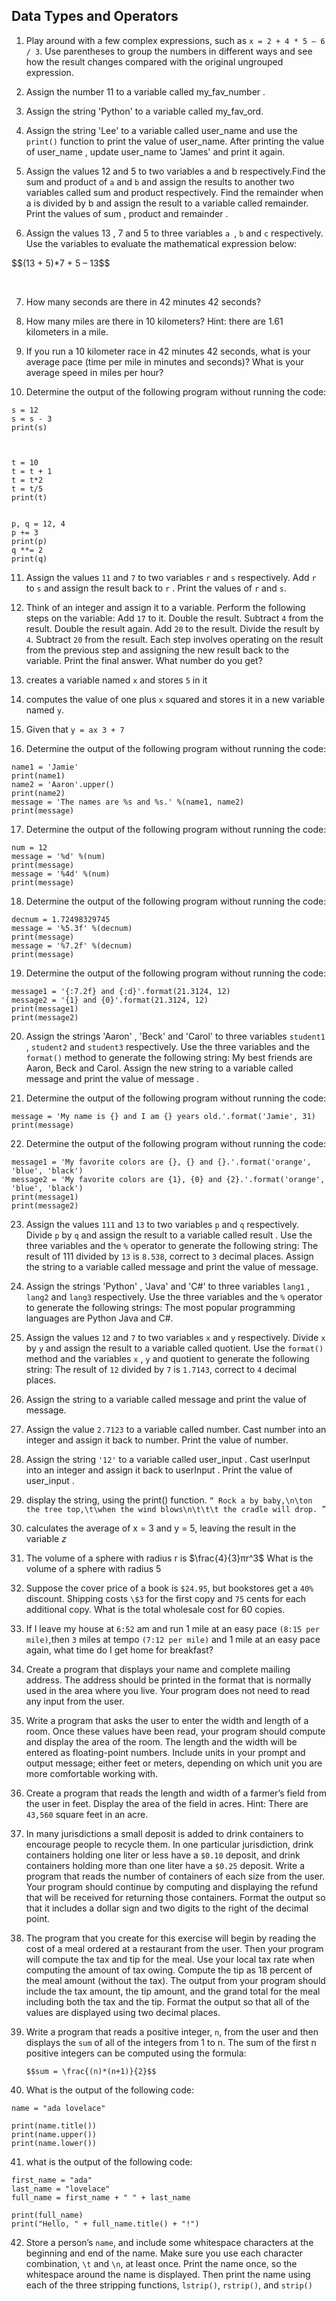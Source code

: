 ## Data Types and Operators


1. Play around with a few complex expressions, such as `x = 2 + 4 * 5 – 6 / 3`. Use parentheses to group the numbers in different ways and see how the result changes compared with the original ungrouped expression.

2. Assign the number 11 to a variable called my_fav_number .

3. Assign the string 'Python' to a variable called my_fav_ord.

4. Assign the string 'Lee' to a variable called user_name and use the `print()` function to print the value of user_name. After printing the value of user_name , update user_name to 'James' and print it again.

5. Assign the values 12 and 5 to two variables a and b respectively.Find the sum and product of `a` and `b` and assign the results to another two variables called sum and product respectively. Find the remainder when a is divided by b and assign the result to a variable called remainder. Print the values of sum , product and remainder .

6. Assign the values 13 , 7 and 5 to three variables `a `, `b` and `c` respectively. Use the variables to evaluate the mathematical expression below:

<p>$$(13 + 5)*7 + 5 – 13$$</p>
<br/>

7. How many seconds are there in 42 minutes 42 seconds?

8. How many miles are there in 10 kilometers? Hint: there are 1.61 kilometers in a mile.

9. If you run a 10 kilometer race in 42 minutes 42 seconds, what is your average pace (time per mile in minutes and seconds)? What is your average speed in miles per hour?

10. Determine the output of the following program without running the code:

```
s = 12 
s = s - 3
print(s)



t = 10 
t = t + 1 
t = t*2
t = t/5 
print(t)


p, q = 12, 4 
p += 3 
print(p) 
q **= 2 
print(q)
```

11. Assign the values `11` and `7` to two variables `r` and `s` respectively. Add `r` to `s` and assign the result back to `r` . Print the values of `r` and `s`.

12. Think of an integer and assign it to a variable. Perform the following steps on the variable:
Add `17` to it.
Double the result.
Subtract `4` from the result.
Double the result again.
Add `20` to the result.
Divide the result by `4`.
Subtract `20` from the result.
Each step involves operating on the result from the previous step and assigning the new result back to the variable.
Print the final answer. What number do you get?

13. creates a variable named `x` and stores `5` in it

14. computes the value of one plus `x` squared and stores it in a new variable named `y`.

15. Given that `y = ax 3 + 7`

16. Determine the output of the following program without running the code:
```
name1 = 'Jamie'
print(name1)
name2 = 'Aaron'.upper()
print(name2)
message = 'The names are %s and %s.' %(name1, name2)
print(message)
```

17. Determine the output of the following program without running the code:
```
num = 12
message = '%d' %(num)
print(message)
message = '%4d' %(num)
print(message) 
```

18. Determine the output of the following program without running the code:
```
decnum = 1.72498329745
message = '%5.3f' %(decnum)
print(message)
message = '%7.2f' %(decnum)
print(message)
```

19. Determine the output of the following program without running the code:
```
message1 = '{:7.2f} and {:d}'.format(21.3124, 12)
message2 = '{1} and {0}'.format(21.3124, 12)
print(message1)
print(message2)
```

20. Assign the strings 'Aaron' , 'Beck' and 'Carol' to three variables `student1` , `student2` and `student3` respectively.
Use the three variables and the `format()` method to generate the following string:
My best friends are Aaron, Beck and Carol.
Assign the new string to a variable called message and print the value of message .

21. Determine the output of the following program without running the code:
```
message = 'My name is {} and I am {} years old.'.format('Jamie', 31)
print(message) 
```

22. Determine the output of the following program without running the code:
```
message1 = 'My favorite colors are {}, {} and {}.'.format('orange', 'blue', 'black')
message2 = 'My favorite colors are {1}, {0} and {2}.'.format('orange', 'blue', 'black')
print(message1)
print(message2)
```

23. Assign the values `111` and `13` to two variables `p` and `q` respectively.
Divide `p` by `q` and assign the result to a variable called result .
Use the three variables and the `%` operator to generate the following string:
The result of 111 divided by `13` is `8.538`, correct to `3` decimal places.
Assign the string to a variable called message and print the value of message.


24. Assign the strings 'Python' , 'Java' and 'C#' to three variables `lang1` , `lang2` and `lang3` respectively. Use the three variables and the `%` operator to generate the following strings: The most popular programming languages are Python Java and C#.

25. Assign the values `12` and `7` to two variables `x` and `y` respectively.
Divide `x` by `y` and assign the result to a variable called quotient.
Use the `format()` method and the variables `x` , `y` and quotient to generate the following string:
The result of `12` divided by `7` is `1.7143`, correct to `4` decimal places.

26. Assign the string to a variable called message and print the value of message.

27. Assign the value `2.7123` to a variable called number. Cast number into an integer and assign it back to number. Print the value of number.

28. Assign the string `'12'` to a variable called user_input . Cast userInput into an integer and assign it back to userInput . Print the value of user_input .

29. display the string, using the print() function. ` “ Rock a by baby,\n\ton the tree top,\t\when the wind blows\n\t\t\t the cradle will drop. ” `

30. calculates the average of x = 3 and y = 5, leaving the result in the variable $z$

31. The volume of a sphere with radius r is $\frac{4}{3}πr^3$ What is the volume of a sphere with radius 5



32. Suppose the cover price of a book is `$24.95`, but bookstores get a `40%` discount. Shipping costs `\$3` for the first copy and `75` cents for each additional copy. What is the total wholesale cost for 60 copies.


33. If I leave my house at `6:52` am and run 1 mile at an easy pace `(8:15 per mile)`,then `3` miles at tempo `(7:12 per mile)` and 1 mile at an easy pace again, what time do I get home for breakfast?


34. Create a program that displays your name and complete mailing address. The address should be printed in the format that is normally used in the area where you live. Your program does not need to read any input from the user.


35. Write a program that asks the user to enter the width and length of a room. Once these values have been read, your program should compute and display the area of the room. The length and the width will be entered as floating-point numbers. Include units in your prompt and output message; either feet or meters, depending on which unit you are more comfortable working with.

36. Create a program that reads the length and width of a farmer’s field from the user in feet. Display the area of the field in acres. Hint: There are `43,560` square feet in an acre.


37. In many jurisdictions a small deposit is added to drink containers to encourage people to recycle them. In one particular jurisdiction, drink containers holding one liter or less have a `$0.10` deposit, and drink containers holding more than one liter have a `$0.25` deposit. Write a program that reads the number of containers of each size from the user. Your program should continue by computing and displaying the refund that will be received for returning those containers. Format the output so that it includes a dollar sign and two digits to the right of the decimal point.


38. The program that you create for this exercise will begin by reading the cost of a meal ordered at a restaurant from the user. Then your program will compute the tax and tip for the meal. Use your local tax rate when computing the amount of tax owing. Compute the tip as 18 percent of the meal amount (without the tax). The output from your program should include the tax amount, the tip amount, and the grand total for the meal including both the tax and the tip. Format the output so that all of the values are displayed using two decimal places.

39. Write a program that reads a positive integer, `n`, from the user and then displays the `sum` of all of the integers from 1 to n. The sum of the first n positive integers can be computed using the formula: <p>`$$sum = \frac{(n)*(n+1)}{2}$$`</p>

40. What is the output of the following code:
```
name = "ada lovelace"

print(name.title())
print(name.upper())
print(name.lower())
```
41. what is the output of the following code:
```
first_name = "ada"
last_name = "lovelace"
full_name = first_name + " " + last_name

print(full_name)
print("Hello, " + full_name.title() + "!")
```
42. Store a person’s `name`, and include some whitespace 
characters at the beginning and end of the name. Make sure you use each 
character combination, `\t` and `\n`, at least once.
Print the name once, so the whitespace around the name is displayed.
Then print the name using each of the three stripping functions, `lstrip()`, 
`rstrip()`, and `strip()`
 



